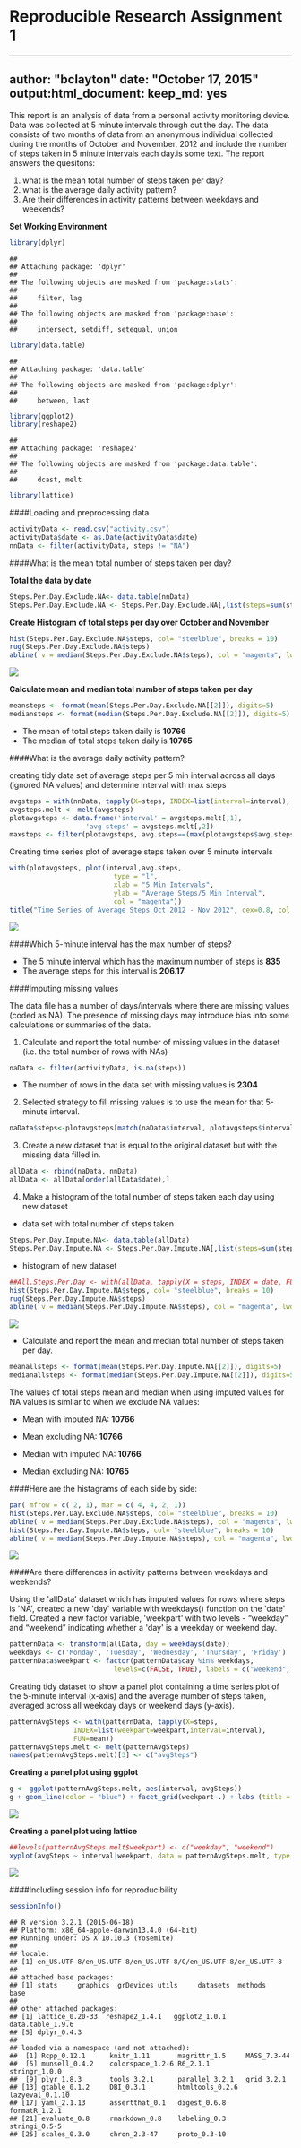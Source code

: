 
Reproducible Research Assignment 1
===================================
--- 
author: "bclayton"
date: "October 17, 2015"
output:html_document: keep_md: yes
---
 

This report is an analysis of data from a personal activity monitoring device. 
Data was collected at 5 minute intervals through out the day. The data consists 
of two months of data from an anonymous individual collected during the months 
of October and November, 2012 and include the number of steps taken in 5 minute 
intervals each day.is some text.  The report answers the quesitons:

1. what is the mean total number of steps taken per day?
2. what is the average daily activity pattern?
3. Are their differences in activity patterns between weekdays and weekends?

**Set Working Environment**


```r
library(dplyr)
```

```
## 
## Attaching package: 'dplyr'
## 
## The following objects are masked from 'package:stats':
## 
##     filter, lag
## 
## The following objects are masked from 'package:base':
## 
##     intersect, setdiff, setequal, union
```

```r
library(data.table)
```

```
## 
## Attaching package: 'data.table'
## 
## The following objects are masked from 'package:dplyr':
## 
##     between, last
```

```r
library(ggplot2)
library(reshape2)
```

```
## 
## Attaching package: 'reshape2'
## 
## The following objects are masked from 'package:data.table':
## 
##     dcast, melt
```

```r
library(lattice)
```


####Loading and preprocessing data



```r
activityData <- read.csv("activity.csv")
activityData$date <- as.Date(activityData$date)
nnData <- filter(activityData, steps != "NA")
```

####What is the mean total number of steps taken per day?

**Total the data by date**

```r
Steps.Per.Day.Exclude.NA<- data.table(nnData)
Steps.Per.Day.Exclude.NA <- Steps.Per.Day.Exclude.NA[,list(steps=sum(steps)), by='date']
```

**Create Histogram of total steps per day over October and November**


```r
hist(Steps.Per.Day.Exclude.NA$steps, col= "steelblue", breaks = 10)
rug(Steps.Per.Day.Exclude.NA$steps)
abline( v = median(Steps.Per.Day.Exclude.NA$steps), col = "magenta", lwd = 4)
```

![](PA1_template_files/figure-html/unnamed-chunk-4-1.png) 

**Calculate mean and median total number of steps taken per day**


```r
meansteps <- format(mean(Steps.Per.Day.Exclude.NA[[2]]), digits=5)
mediansteps <- format(median(Steps.Per.Day.Exclude.NA[[2]]), digits=5)
```

- The mean of total steps taken daily is  **10766**  
- The median of total steps taken daily is **10765**

####What is the average daily activity pattern?

creating tidy data set of average steps per 5 min interval across all days (ignored NA values) and determine interval with max steps

```r
avgsteps = with(nnData, tapply(X=steps, INDEX=list(interval=interval), FUN=mean))
avgsteps.melt <- melt(avgsteps)
plotavgsteps <- data.frame('interval' = avgsteps.melt[,1],
                   'avg steps' = avgsteps.melt[,2])
maxsteps <- filter(plotavgsteps, avg.steps==(max(plotavgsteps$avg.steps)))                  
```

Creating time series plot of average steps taken over 5 minute intervals

```r
with(plotavgsteps, plot(interval,avg.steps,                                            
                          type = "l", 
                          xlab = "5 Min Intervals",
                          ylab = "Average Steps/5 Min Interval",
                          col = "magenta"))
title("Time Series of Average Steps Oct 2012 - Nov 2012", cex=0.8, col.main = "steelblue")
```

![](PA1_template_files/figure-html/unnamed-chunk-7-1.png) 

####Which 5-minute interval has the max number of steps?
- The 5 minute interval which has the maximum number of steps is **835**  
- The average steps for 
this interval is  **206.17**



####Imputing missing values

The data file has a number of days/intervals where there are missing values (coded as NA). The presence of missing days may introduce bias into some calculations or summaries of the data.

1. Calculate and report the total number of missing values in the dataset (i.e. the total number of rows with NAs)


```r
naData <- filter(activityData, is.na(steps))
```

- The number of rows in the data set with missing values is **2304**

2. Selected strategy to fill missing values is to use the mean for that 5-minute interval.


```r
naData$steps<-plotavgsteps[match(naData$interval, plotavgsteps$interval),2]
```

3. Create a new dataset that is equal to the original dataset but with the missing data filled in.


```r
allData <- rbind(naData, nnData)
allData <- allData[order(allData$date),]
```

4. Make a histogram of the total number of steps taken each day using new dataset

- data set with total number of steps taken

```r
Steps.Per.Day.Impute.NA<- data.table(allData)
Steps.Per.Day.Impute.NA <- Steps.Per.Day.Impute.NA[,list(steps=sum(steps)), by='date']
```

- histogram of new dataset

```r
##All.Steps.Per.Day <- with(allData, tapply(X = steps, INDEX = date, FUN = sum)) 
hist(Steps.Per.Day.Impute.NA$steps, col= "steelblue", breaks = 10)
rug(Steps.Per.Day.Impute.NA$steps)
abline( v = median(Steps.Per.Day.Impute.NA$steps), col = "magenta", lwd = 4)
```

![](PA1_template_files/figure-html/unnamed-chunk-12-1.png) 

- Calculate and report the mean and median total number of steps taken per day. 

```r
meanallsteps <- format(mean(Steps.Per.Day.Impute.NA[[2]]), digits=5)
medianallsteps <- format(median(Steps.Per.Day.Impute.NA[[2]]), digits=5)
```

The values of total steps mean and median when using imputed values for NA values is simliar to when we exclude NA values:

- Mean with imputed NA:    **10766**   

- Mean excluding NA:   **10766**

- Median with imputed NA:  **10766** 

- Median excluding NA: **10765**


####Here are the histagrams of each side by side:


```r
par( mfrow = c( 2, 1), mar = c( 4, 4, 2, 1))
hist(Steps.Per.Day.Exclude.NA$steps, col= "steelblue", breaks = 10)
abline( v = median(Steps.Per.Day.Exclude.NA$steps), col = "magenta", lwd = 4)
hist(Steps.Per.Day.Impute.NA$steps, col= "steelblue", breaks = 10) 
abline( v = median(Steps.Per.Day.Impute.NA$steps), col = "magenta", lwd = 4)
```

![](PA1_template_files/figure-html/unnamed-chunk-14-1.png) 

####Are there differences in activity patterns between weekdays and weekends?

Using the 'allData' dataset which has imputed values for rows where steps is 'NA', created a new 'day' variable with weekdays() function on the 'date' field. 
Created a new factor variable, 'weekpart' with two levels -  “weekday” and “weekend” indicating whether a 'day' is a weekday or weekend day.


```r
patternData <- transform(allData, day = weekdays(date))
weekdays <- c('Monday', 'Tuesday', 'Wednesday', 'Thursday', 'Friday')
patternData$weekpart <- factor(patternData$day %in% weekdays, 
                          levels=c(FALSE, TRUE), labels = c("weekend", "weekday"))
```

Creating tidy dataset to show a panel plot containing a time series plot of the 5-minute interval (x-axis) and the average number of steps taken, averaged across all weekday days or weekend days (y-axis). 

```r
patternAvgSteps <- with(patternData, tapply(X=steps, 
                INDEX=list(weekpart=weekpart,interval=interval), 
                FUN=mean))
patternAvgSteps.melt <- melt(patternAvgSteps) 
names(patternAvgSteps.melt)[3] <- c("avgSteps")
```

**Creating a panel plot using ggplot**



```r
g <- ggplot(patternAvgSteps.melt, aes(interval, avgSteps))
g + geom_line(color = "blue") + facet_grid(weekpart~.) + labs (title = "Average Steps Across Days") + labs (x = "Interval", y = "Number of Steps") + theme_bw()
```

![](PA1_template_files/figure-html/unnamed-chunk-17-1.png) 



**Creating a panel plot using lattice**

```r
##levels(patternAvgSteps.melt$weekpart) <- c("weekday", "weekend") 
xyplot(avgSteps ~ interval|weekpart, data = patternAvgSteps.melt, type = "l", layout=c(1,2), as.table=TRUE, xlab = "Interval", ylab = "Number of Steps", main="Average Steps Across Days")
```

![](PA1_template_files/figure-html/unnamed-chunk-18-1.png) 


####Including session info for reproducibility

```r
sessionInfo()
```

```
## R version 3.2.1 (2015-06-18)
## Platform: x86_64-apple-darwin13.4.0 (64-bit)
## Running under: OS X 10.10.3 (Yosemite)
## 
## locale:
## [1] en_US.UTF-8/en_US.UTF-8/en_US.UTF-8/C/en_US.UTF-8/en_US.UTF-8
## 
## attached base packages:
## [1] stats     graphics  grDevices utils     datasets  methods   base     
## 
## other attached packages:
## [1] lattice_0.20-33  reshape2_1.4.1   ggplot2_1.0.1    data.table_1.9.6
## [5] dplyr_0.4.3     
## 
## loaded via a namespace (and not attached):
##  [1] Rcpp_0.12.1      knitr_1.11       magrittr_1.5     MASS_7.3-44     
##  [5] munsell_0.4.2    colorspace_1.2-6 R6_2.1.1         stringr_1.0.0   
##  [9] plyr_1.8.3       tools_3.2.1      parallel_3.2.1   grid_3.2.1      
## [13] gtable_0.1.2     DBI_0.3.1        htmltools_0.2.6  lazyeval_0.1.10 
## [17] yaml_2.1.13      assertthat_0.1   digest_0.6.8     formatR_1.2.1   
## [21] evaluate_0.8     rmarkdown_0.8    labeling_0.3     stringi_0.5-5   
## [25] scales_0.3.0     chron_2.3-47     proto_0.3-10
```

